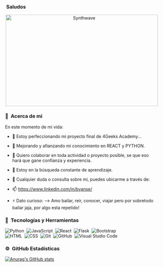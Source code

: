 ###  &nbsp;Saludos

<p align="center"><img src="https://thumbs.gfycat.com/GoodnaturedFondGaur-size_restricted.gif" alt="Synthwave" height="300" width="500"></p>

### 👯 &nbsp;Acerca de mi

En este momento de mi vida:

- 🔭 Estoy perfeccionando mi proyecto final de 4Geeks Academy...
- 🌱 Mejorando y afianzando mi conocimiento en REACT y PYTHON.
- 👯 Quiero colaborar en toda actividad o proyecto posible, se que eso hará que gane confianza y experiencia.
- 🤔 Estoy en la búsqueda constante de aprendizaje.
- 💬 Cualquier duda o consulta sobre mi, puedes ubicarme a través de:
- 📫 https://www.linkedin.com/in/byanse/

- ⚡ Dato curioso: 
--> Amo bailar, reir, conocer, viajar pero por sobretodo bailar jaja, por algo esta repetido!


### 🌱 &nbsp;Tecnologías y Herramientas



![Python](https://img.shields.io/badge/-Python-05122A?style=flat&logo=python)&nbsp;
![JavaScript](https://img.shields.io/badge/-JavaScript-05122A?style=flat&logo=javascript)&nbsp;
![React](https://img.shields.io/badge/-React-05122A?style=flat&logo=react)&nbsp;
![Flask](https://img.shields.io/badge/-Flask-05122A?style=flat&logo=flask)&nbsp;
![Bootstrap](https://img.shields.io/badge/-Bootstrap-05122A?style=flat&logo=bootstrap&logoColor=563D7C)\
![HTML](https://img.shields.io/badge/-HTML-05122A?style=flat&logo=HTML5)&nbsp;
![CSS](https://img.shields.io/badge/-CSS-05122A?style=flat&logo=CSS3&logoColor=1572B6)&nbsp;
![Git](https://img.shields.io/badge/-Git-05122A?style=flat&logo=git)&nbsp;
![GitHub](https://img.shields.io/badge/-GitHub-05122A?style=flat&logo=github)&nbsp;
![Visual Studio Code](https://img.shields.io/badge/-Visual%20Studio%20Code-05122A?style=flat&logo=visual-studio-code&logoColor=007ACC)&nbsp;

  
  
### ⚙️ &nbsp;GitHub Estadísticas


 
  [![Anurag's GitHub stats](https://github-readme-stats.vercel.app/api?username=byanse)](https://github.com/byanse/github-readme-stats)




